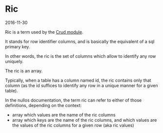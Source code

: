 Ric
======================
2016-11-30


Ric is a term used by the [Crud module](https://github.com/lingtalfi/nullos-admin/tree/master/doc/modules/crud-module.md).


It stands for row identifier columns, and is basically the equivalent of a sql primary key.

In other words, the ric is the set of columns which allow to identify any row uniquely.

The ric is an array.
 
Typically, when a table has a column named id, the ric contains only that column (as the id suffices to identify any row in a unique manner
for a given table).


In the nullos documentation, the term ric can refer to either of those definitions, depending on the context:

- array which values are the name of the ric columns
- array which keys are the name of the ric columns, and which values are the values of the ric columns for a given row (aka ric values)

